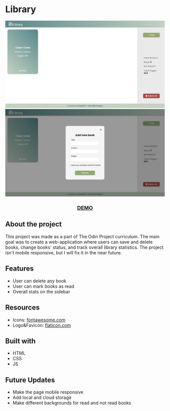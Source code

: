 # Library

![alt text](img/webpage-screenshot.png)
![alt text](img/webpage-screenshot2.png)

<h3 align="center"><a href="https://praesidi.github.io/library/">DEMO</a></h2>

## About the project

This project was made as a part of The Odin Project curriculum. The main goal was to create a web-application where users can save and delete books, change books' status, and track overall library statistics.
The project isn't mobile responsive, but I will fix it in the near future.

## Features

- User can delete any book
- User can mark books as read
- Overall stats on the sidebar

## Resources

- Icons: [fontawesome.com](fontawesome.com)
- Logo&Favicon: [flaticon.com](flaticon.com)

## Built with

- HTML
- CSS
- JS

## Future Updates

- Make the page mobile responsive
- Add local and cloud storage
- Make different backgrounds for read and not read books
